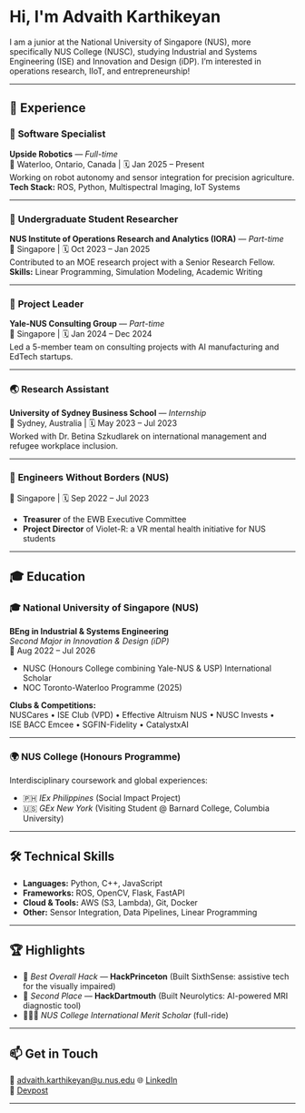 # Hi, I'm Advaith Karthikeyan

I am a junior at the National University of Singapore (NUS), more specifically NUS College (NUSC), studying Industrial and Systems Engineering (ISE) and Innovation and Design (iDP). I’m interested in operations research, IIoT, and entrepreneurship! 

---

## 💼 Experience

### 🦾 **Software Specialist**  
**Upside Robotics** — *Full-time*  
📍 Waterloo, Ontario, Canada | 🗓️ Jan 2025 – Present  
Working on robot autonomy and sensor integration for precision agriculture.  
**Tech Stack:** ROS, Python, Multispectral Imaging, IoT Systems

---

### 🔬 **Undergraduate Student Researcher**  
**NUS Institute of Operations Research and Analytics (IORA)** — *Part-time*  
📍 Singapore | 🗓️ Oct 2023 – Jan 2025  
Contributed to an MOE research project with a Senior Research Fellow.  
**Skills:** Linear Programming, Simulation Modeling, Academic Writing

---

### 💼 **Project Leader**  
**Yale-NUS Consulting Group** — *Part-time*  
📍 Singapore | 🗓️ Jan 2024 – Dec 2024  
Led a 5-member team on consulting projects with AI manufacturing and EdTech startups.

---

### 🌏 **Research Assistant**  
**University of Sydney Business School** — *Internship*  
📍 Sydney, Australia | 🗓️ May 2023 – Jul 2023  
Worked with Dr. Betina Szkudlarek on international management and refugee workplace inclusion.

---

### 🌱 **Engineers Without Borders (NUS)**  
📍 Singapore | 🗓️ Sep 2022 – Jul 2023  
- **Treasurer** of the EWB Executive Committee  
- **Project Director** of Violet-R: a VR mental health initiative for NUS students

---

## 🎓 Education

### 🎓 **National University of Singapore (NUS)**  
**BEng in Industrial & Systems Engineering**  
*Second Major in Innovation & Design (iDP)*  
📍 Aug 2022 – Jul 2026  
- NUSC (Honours College combining Yale-NUS & USP) International Scholar  
- NOC Toronto-Waterloo Programme (2025)

**Clubs & Competitions:**  
NUSCares • ISE Club (VPD) • Effective Altruism NUS • NUSC Invests •  
ISE BACC Emcee • SGFIN-Fidelity • CatalystxAI

---

### 🌍 **NUS College (Honours Programme)**  
Interdisciplinary coursework and global experiences:  
- 🇵🇭 *IEx Philippines* (Social Impact Project)  
- 🇺🇸 *GEx New York* (Visiting Student @ Barnard College, Columbia University)

---

## 🛠️ Technical Skills

- **Languages:** Python, C++, JavaScript  
- **Frameworks:** ROS, OpenCV, Flask, FastAPI  
- **Cloud & Tools:** AWS (S3, Lambda), Git, Docker  
- **Other:** Sensor Integration, Data Pipelines, Linear Programming

---

## 🏆 Highlights

- 🥇 *Best Overall Hack* — **HackPrinceton** (Built SixthSense: assistive tech for the visually impaired)  
- 🥈 *Second Place* — **HackDartmouth** (Built Neurolytics: AI-powered MRI diagnostic tool)
- 👨🏻‍🎓 *NUS College International Merit Scholar* (full-ride)

---

## 📫 Get in Touch

📧 [advaith.karthikeyan@u.nus.edu](mailto:advaith@u.nus.edu)
🌐 [LinkedIn](https://www.linkedin.com/in/advaithkarthikeyan/)  
🔗 [Devpost](https://devpost.com/advaith117?ref_content=user-portfolio&ref_feature=portfolio&ref_medium=global-nav)

---
